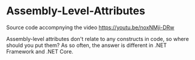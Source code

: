 # Assembly-Level-Attributes
Source code accompnying the video https://youtu.be/noxNMji-DRw

Assembly-level attributes don't relate to any constructs in code, so where should you put them? As so often, the answer is different in .NET Framework and .NET Core.
